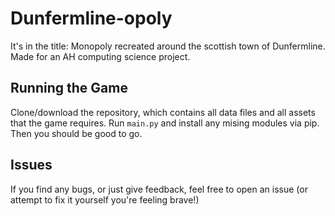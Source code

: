 # Dunfermline-opoly
It's in the title: Monopoly recreated around the scottish town of Dunfermline. Made for an AH computing science project.

## Running the Game
Clone/download the repository, which contains all data files and all assets that the game requires. Run `main.py` and install any mising modules via pip. Then you should be good to go.

## Issues
If you find any bugs, or just give feedback, feel free to open an issue (or attempt to fix it yourself you're feeling brave!)
